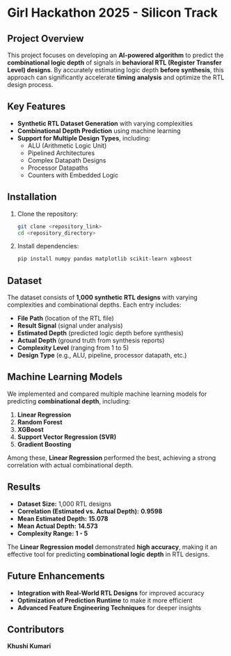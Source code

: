 # **Girl Hackathon 2025 - Silicon Track**  

## **Project Overview**  
This project focuses on developing an **AI-powered algorithm** to predict the **combinational logic depth** of signals in **behavioral RTL (Register Transfer Level) designs**. By accurately estimating logic depth **before synthesis**, this approach can significantly accelerate **timing analysis** and optimize the RTL design process.  

## **Key Features**  
- **Synthetic RTL Dataset Generation** with varying complexities  
- **Combinational Depth Prediction** using machine learning  
- **Support for Multiple Design Types**, including:  
  - ALU (Arithmetic Logic Unit)  
  - Pipelined Architectures  
  - Complex Datapath Designs  
  - Processor Datapaths  
  - Counters with Embedded Logic  

## **Installation**  
1. Clone the repository:  
   ```bash
   git clone <repository_link>
   cd <repository_directory>
   ```
2. Install dependencies:  
   ```bash
   pip install numpy pandas matplotlib scikit-learn xgboost
   ```

## **Dataset**  
The dataset consists of **1,000 synthetic RTL designs** with varying complexities and combinational depths. Each entry includes:  
- **File Path** (location of the RTL file)  
- **Result Signal** (signal under analysis)  
- **Estimated Depth** (predicted logic depth before synthesis)  
- **Actual Depth** (ground truth from synthesis reports)  
- **Complexity Level** (ranging from 1 to 5)  
- **Design Type** (e.g., ALU, pipeline, processor datapath, etc.)  

## **Machine Learning Models**  
We implemented and compared multiple machine learning models for predicting **combinational depth**, including:  
1. **Linear Regression**  
2. **Random Forest**  
3. **XGBoost**  
4. **Support Vector Regression (SVR)**  
5. **Gradient Boosting**  

Among these, **Linear Regression** performed the best, achieving a strong correlation with actual combinational depth.  

## **Results**  
- **Dataset Size:** 1,000 RTL designs  
- **Correlation (Estimated vs. Actual Depth):** **0.9598**  
- **Mean Estimated Depth:** **15.078**  
- **Mean Actual Depth:** **14.573**  
- **Complexity Range:** **1 - 5**  

The **Linear Regression model** demonstrated **high accuracy**, making it an effective tool for predicting **combinational logic depth** in RTL designs.  

## **Future Enhancements**  
- **Integration with Real-World RTL Designs** for improved accuracy  
- **Optimization of Prediction Runtime** to make it more efficient  
- **Advanced Feature Engineering Techniques** for deeper insights  

## **Contributors**  
**Khushi Kumari** 
